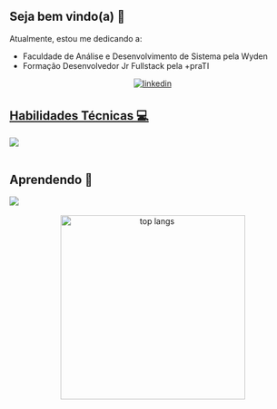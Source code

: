 ## Seja bem vindo(a) 👋

Atualmente, estou me dedicando a:
- Faculdade de Análise e Desenvolvimento de Sistema pela Wyden
- Formação Desenvolvedor Jr Fullstack pela +praTI
<div align="center">
  <a href="https://www.linkedin.com/in/thiago-gs/" target="_blank">
  <img src=https://img.shields.io/badge/LinkedIn-0077B5?style=for-the-badge&logo=linkedin&logoColor=white alt=linkedin style="margin-bottom: 5px;" />
</div>

## Habilidades Técnicas 💻
  <a href="https://skillicons.dev">
    <img src="https://skillicons.dev/icons?i=java,postgres,mysql,javascript,html,css&perline=14"/>
  </a>

<br/>
<br/>

 ## Aprendendo 🔨
  <a href="https://skillicons.dev">
    <img src="https://skillicons.dev/icons?i=aws,spring,react,bootstrap&perline=14"/>
  </a> 

<br/>
<br/>
<div align="center">
  <img width=325 align="center" src="https://github-readme-stats.vercel.app/api/top-langs/?username=thi-gs&hide=HTML&langs_count=8&layout=compact&theme=react&border_radius=10&size_weight=0.5&count_weight=0.5&exclude_repo=github-readme-stats" alt="top langs" />
</div>
